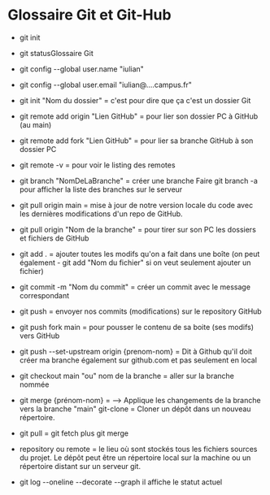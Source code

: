 # Glossaire Git et Git-Hub

- git init

- git statusGlossaire Git

- git config --global user.name "iulian"
- git config --global user.email "iulian@....campus.fr"
- git init "Nom du dossier" = c'est pour dire que ça c'est un dossier Git
- git remote add origin "Lien GitHub" = pour lier son dossier PC à GitHub (au main)
- git remote add fork "Lien GitHub" = pour lier sa branche GitHub à son dossier PC
- git remote -v = pour voir le listing des remotes
- git branch "NomDeLaBranche" = créer une branche
  Faire git branch -a pour afficher la liste des branches sur le serveur
- git pull origin main = mise à jour de notre version locale du code avec les dernières modifications d'un repo de GitHub.
- git pull origin "Nom de la branche" = pour tirer sur son PC les dossiers et fichiers de GitHub
- git add . = ajouter toutes les modifs qu'on a fait dans une boîte (on peut également - git add "Nom du fichier" si on veut seulement ajouter un fichier)
- git commit -m "Nom du commit" = créer un commit avec le message correspondant
- git push = envoyer nos commits (modifications) sur le repository GitHub
- git push fork main = pour pousser le contenu de sa boite (ses modifs) vers GitHub
- git push --set-upstream origin {prenom-nom} = Dit à Github qu'il doit créer ma branche également sur github.com et pas seulement en local
- git checkout main "ou" nom de la branche = aller sur la branche nommée
- git merge {prénom-nom} = --> Applique les changements de la branche vers la branche "main"
  git-clone = Cloner un dépôt dans un nouveau répertoire.

- git pull = git fetch plus git merge

- repository ou remote = le lieu où sont stockés tous les fichiers sources du projet. Le dépôt peut être un répertoire local sur la machine ou un répertoire distant sur un serveur git.

- git log --oneline --decorate --graph
  il affiche le statut actuel
